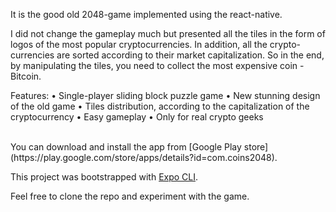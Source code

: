 It is the good old 2048-game implemented using the react-native.

I did not change the gameplay much but presented all the tiles in the form of logos of the most popular cryptocurrencies. In addition, all the crypto-currencies are sorted  according to their market capitalization. So in the end, by manipulating the tiles, you need to collect the most expensive coin - Bitcoin.

Features:
• Single-player sliding block puzzle game
• New stunning design of the old game
• Tiles distribution, according to the capitalization of the cryptocurrency
• Easy gameplay
• Only for real crypto geeks

<br>
You can download and install the app from [Google Play store](https://play.google.com/store/apps/details?id=com.coins2048).

This project was bootstrapped with [Expo CLI](https://facebook.github.io/react-native/docs/getting-started.html).

Feel free to clone the repo and experiment with the game.